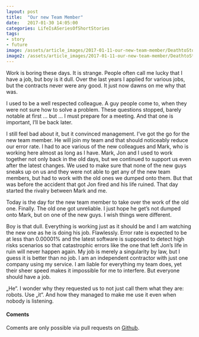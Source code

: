 ```yaml
---
layout: post
title:  "Our new Team Member"
date:   2017-01-30 14:05:00
categories: LifeIsASeriesOfShortStories
tags:
- story
- future
image: /assets/article_images/2017-01-11-our-new-team-member/DeathtoStock_TheCollaborative-3.jpg
image2: /assets/article_images/2017-01-11-our-new-team-member/DeathtoStock_TheCollaborative-3.jpg
---
```

Work is boring these days. It is strange. People often call me lucky that I have a job, but boy is it dull. Over the last years I applied for various jobs, but the contracts never were any good. It just now dawns on me why that was.

I used to be a well respected colleague. A guy people come to, when they were not sure how to solve a problem. These questions stopped, barely notable at first … but …  I must prepare for a meeting. And that one is important, I’ll be back later.

I still feel bad about it, but it convinced management. I’ve got the go for the new team member. He will join my team and that should noticeably reduce our error rate. I had to ace various of the new colleagues and Mark, who is working here almost as long as I have. Mark, Jon and I used to work together not only back in the old days, but we continued to support us even after the latest changes. We used to make sure that none of the new guys sneaks up on us and they were not able to get any of the new team members, but had to work with the old ones we dumped onto them. But that was before the accident that got Jon fired and his life ruined. That day started the rivalry between Mark and me.

Today is the day for the new team member to take over the work of the old one. Finally. The old one got unreliable. I just hope he get’s not dumped onto Mark, but on one of the new guys. I wish things were different.

Boy is that dull. Everything is working just as it should be and I am watching the new one as he is doing his job. Flawlessly. Error rate is expected to be at less than 0.00001% and the latest software is supposed to detect high risks scenarios so that catastrophic errors like the one that left Jon’s life in ruin will never happen again.  My job is merely a singularity by law, but I guess it is better than no job. I am an independent contractor with just one company using my service. I am liable for everything my team does, yet their sheer speed makes it impossible for me to interfere. But everyone should have a job.

„He“. I wonder why they requested us to not just call them what they are: robots. Use „it“.  And how they managed to make me use it even when nobody is listening.

#### Coments
Coments are only possible via pull requests on [Github](https://github.com/jbreitbart/blog.jensbreitbart.de).
